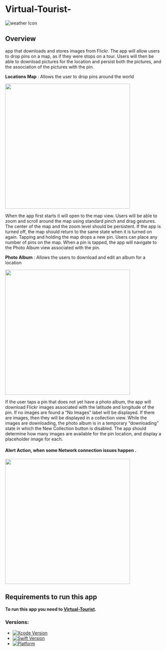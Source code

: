 # Virtual-Tourist-

![weather Icon](https://github.com/Abdu11a/Virtual-Tourist-/blob/master/Virtual%20Tourist/Virtual%20Tourist%20PHOTO/APP%20ICON.png)


## Overview
app that downloads and stores images from Flickr. The app will allow users to drop pins on a map, as if they were stops on a tour. Users will then be able to download pictures for the location and persist both the pictures, and the association of the pictures with the pin.


**Locations Map** : Allows the user to drop pins around the world


<img src="https://github.com/Abdu11a/Virtual-Tourist-/blob/master/Virtual%20Tourist/Virtual%20Tourist%20PHOTO/photo-1.png" width=400>

When the app first starts it will open to the map view. Users will be able to zoom and scroll around the map using standard pinch and drag gestures.
The center of the map and the zoom level should be persistent. If the app is turned off, the map should return to the same state when it is turned on again.
Tapping and holding the map drops a new pin. Users can place any number of pins on the map.
When a pin is tapped, the app will navigate to the Photo Album view associated with the pin.




**Photo Album** : Allows the users to download and edit an album for a location 

<img src="https://github.com/Abdu11a/Virtual-Tourist-/blob/master/Virtual%20Tourist/Virtual%20Tourist%20PHOTO/photo-2.png" width=400>


If the user taps a pin that does not yet have a photo album, the app will download Flickr images associated with the latitude and longitude of the pin.
If no images are found a “No Images” label will be displayed.
If there are images, then they will be displayed in a collection view.
While the images are downloading, the photo album is in a temporary “downloading” state in which the New Collection button is disabled. The app should determine how many images are available for the pin location, and display a placeholder image for each.

#### Alert Action, when some Network connection issues happen .
 <img src="https://github.com/Abdu11a/Virtual-Tourist-/blob/master/Virtual%20Tourist/Virtual%20Tourist%20PHOTO/photo-3.png" width=400>
 
 ## Requirements to run this app

**To run this app you need to [Virtual-Tourist](https://github.com/Abdu11a/Virtual-Tourist-/raw/master/Virtual%20Tourist.zip).**

### Versions:

- [![Xcode Version](https://img.shields.io/badge/Xcode-10+-success.svg)](https://swift.org) 
- [![Swift Version](https://img.shields.io/badge/Swift-4+-success.svg)](https://swift.org)
- [![Platform](https://img.shields.io/cocoapods/p/LFAlertController.svg?style=flat)](https://swift.org)
 
